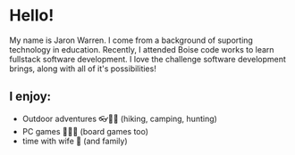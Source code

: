 # Hello!

My name is Jaron Warren. I come from a background of suporting technology in education. Recently, I attended Boise code works to learn fullstack software development. I love the challenge software development brings, along with all of it's possibilities!

## I enjoy:
- Outdoor adventures 👓🎒🥾 (hiking, camping, hunting)
- PC games 👨🏽‍💻 (board games too)
- time with wife 💑 (and family)
